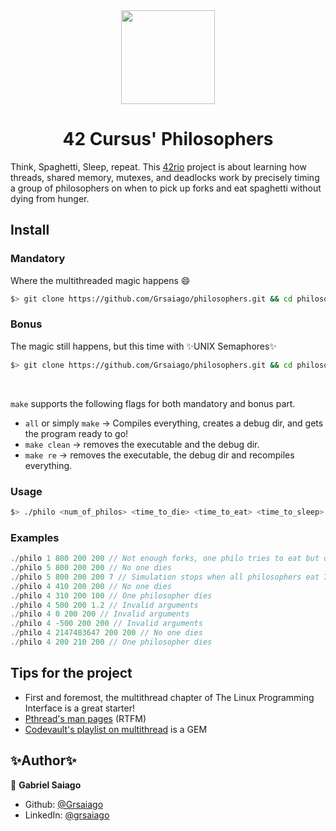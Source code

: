 <div align="center">
  <img src="https://user-images.githubusercontent.com/98427284/220205344-186f40c7-7e22-47be-a1ee-c873b157ee71.png" height="150" width="150"/>

</div>

<h1 align ="center">
  42 Cursus' Philosophers

</h1>
<p>Think, Spaghetti, Sleep, repeat. This <a href="https://42.rio/">42rio</a> project is about learning how threads, shared memory, mutexes, and deadlocks work by precisely timing a group of philosophers on when to pick up forks and eat spaghetti without dying from hunger.</p>

## Install
### Mandatory 
Where the multithreaded magic happens 😄
```sh
$> git clone https://github.com/Grsaiago/philosophers.git && cd philosophers && cd philo && make
```

### Bonus 
The magic still happens, but this time with ✨UNIX Semaphores✨
```sh
$> git clone https://github.com/Grsaiago/philosophers.git && cd philosophers && cd philo_bonus && make
```
<br>

`make` supports the following flags for both mandatory and bonus part.
- `all` or simply `make` -> Compiles everything, creates a debug dir, and gets the program ready to go!
- `make clean` -> removes the executable and the debug dir.
- `make re` -> removes the executable, the debug dir and recompiles everything.
### Usage

```sh
$> ./philo <num_of_philos> <time_to_die> <time_to_eat> <time_to_sleep> [num_times_must_eat]
```

### Examples

```c
./philo 1 800 200 200 // Not enough forks, one philo tries to eat but dies out 😥
./philo 5 800 200 200 // No one dies
./philo 5 800 200 200 7 // Simulation stops when all philosophers eat 7 times
./philo 4 410 200 200 // No one dies
./philo 4 310 200 100 // One philosopher dies
./philo 4 500 200 1.2 // Invalid arguments
./philo 4 0 200 200 // Invalid arguments
./philo 4 -500 200 200 // Invalid arguments
./philo 4 2147483647 200 200 // No one dies
./philo 4 200 210 200 // One philosopher dies
```

## Tips for the project
- First and foremost, the multithread chapter of The Linux Programming Interface is a great starter!
- <a href="https://man7.org/linux/man-pages/man7/pthreads.7.html" target="_blank"> Pthread's man pages</a> (RTFM)
- <a href="https://www.youtube.com/watch?v=d9s_d28yJq0&list=PLfqABt5AS4FmuQf70psXrsMLEDQXNkLq2" target="_blank">Codevault's playlist on multithread</a> is a GEM 
## ✨Author✨

🧔 **Gabriel Saiago**
- Github: <a href="https://github.com/Grsaiago" target="_blank">@Grsaiago</a>
- LinkedIn: <a href="https://www.linkedin.com/in/grsaiago/" target="_blank">@grsaiago</a>

